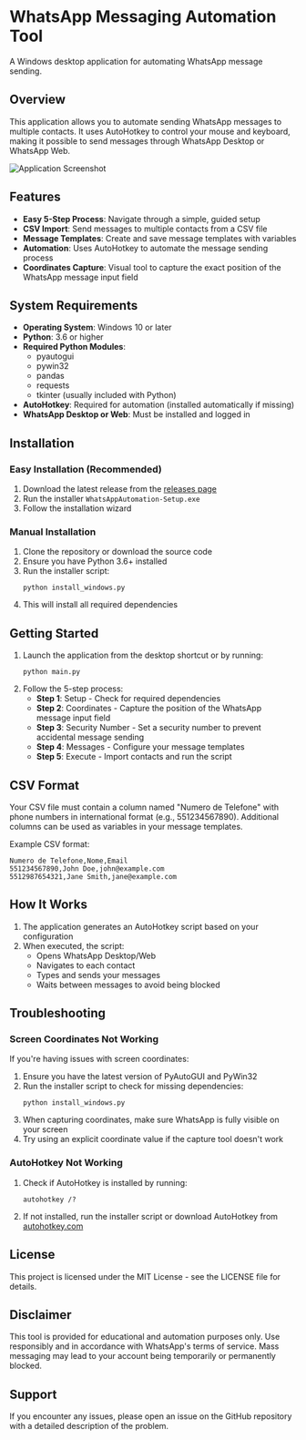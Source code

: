 # WhatsApp Messaging Automation Tool

A Windows desktop application for automating WhatsApp message sending.

## Overview

This application allows you to automate sending WhatsApp messages to multiple contacts. It uses AutoHotkey to control your mouse and keyboard, making it possible to send messages through WhatsApp Desktop or WhatsApp Web.

![Application Screenshot](assets/screenshot.png)

## Features

- **Easy 5-Step Process**: Navigate through a simple, guided setup
- **CSV Import**: Send messages to multiple contacts from a CSV file
- **Message Templates**: Create and save message templates with variables
- **Automation**: Uses AutoHotkey to automate the message sending process
- **Coordinates Capture**: Visual tool to capture the exact position of the WhatsApp message input field

## System Requirements

- **Operating System**: Windows 10 or later
- **Python**: 3.6 or higher
- **Required Python Modules**:
  - pyautogui
  - pywin32
  - pandas
  - requests
  - tkinter (usually included with Python)
- **AutoHotkey**: Required for automation (installed automatically if missing)
- **WhatsApp Desktop or Web**: Must be installed and logged in

## Installation

### Easy Installation (Recommended)

1. Download the latest release from the [releases page](https://github.com/your-username/whatsapp-automation/releases)
2. Run the installer `WhatsAppAutomation-Setup.exe`
3. Follow the installation wizard

### Manual Installation

1. Clone the repository or download the source code
2. Ensure you have Python 3.6+ installed
3. Run the installer script:
   ```
   python install_windows.py
   ```
4. This will install all required dependencies

## Getting Started

1. Launch the application from the desktop shortcut or by running:
   ```
   python main.py
   ```
2. Follow the 5-step process:
   - **Step 1**: Setup - Check for required dependencies
   - **Step 2**: Coordinates - Capture the position of the WhatsApp message input field
   - **Step 3**: Security Number - Set a security number to prevent accidental message sending
   - **Step 4**: Messages - Configure your message templates
   - **Step 5**: Execute - Import contacts and run the script

## CSV Format

Your CSV file must contain a column named "Numero de Telefone" with phone numbers in international format (e.g., 551234567890). Additional columns can be used as variables in your message templates.

Example CSV format:
```csv
Numero de Telefone,Nome,Email
551234567890,John Doe,john@example.com
5512987654321,Jane Smith,jane@example.com
```

## How It Works

1. The application generates an AutoHotkey script based on your configuration
2. When executed, the script:
   - Opens WhatsApp Desktop/Web
   - Navigates to each contact
   - Types and sends your messages
   - Waits between messages to avoid being blocked

## Troubleshooting

### Screen Coordinates Not Working

If you're having issues with screen coordinates:

1. Ensure you have the latest version of PyAutoGUI and PyWin32
2. Run the installer script to check for missing dependencies:
   ```
   python install_windows.py
   ```
3. When capturing coordinates, make sure WhatsApp is fully visible on your screen
4. Try using an explicit coordinate value if the capture tool doesn't work

### AutoHotkey Not Working

1. Check if AutoHotkey is installed by running:
   ```
   autohotkey /?
   ```
2. If not installed, run the installer script or download AutoHotkey from [autohotkey.com](https://www.autohotkey.com/)

## License

This project is licensed under the MIT License - see the LICENSE file for details.

## Disclaimer

This tool is provided for educational and automation purposes only. Use responsibly and in accordance with WhatsApp's terms of service. Mass messaging may lead to your account being temporarily or permanently blocked.

## Support

If you encounter any issues, please open an issue on the GitHub repository with a detailed description of the problem.